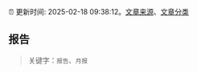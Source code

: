 :alarm_clock: 更新时间: 2025-02-18 09:38:12。[文章来源](/README.md)、[文章分类](/TAGS.md)

## 报告


> 关键字：`报告`、`月报`



